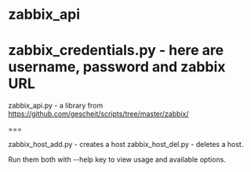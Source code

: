 zabbix_api
==========

zabbix_credentials.py - here are username, password and zabbix URL
=
zabbix_api.py - a library from https://github.com/gescheit/scripts/tree/master/zabbix/

===

zabbix_host_add.py - creates a host
zabbix_host_del.py - deletes a host.

Run them both with --help key to view usage and available options.

